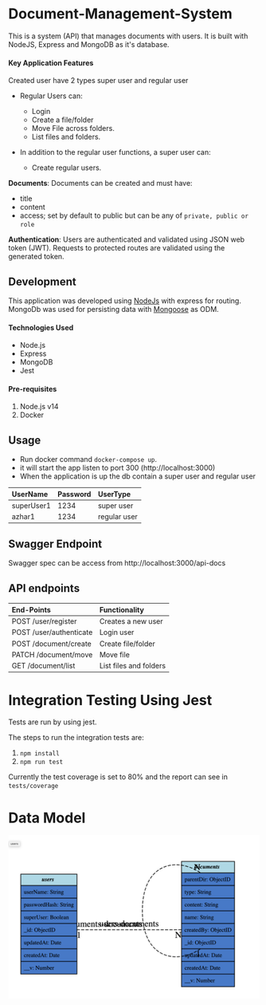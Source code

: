 # Document-Management-System

This is a system (API) that manages documents with users.
It is built with NodeJS, Express and MongoDB as it's database.

#### Key Application Features
Created user have 2 types super user and regular user
- Regular Users can:
    - Login
    - Create a file/folder
    - Move File across folders.
    - List files and folders.

- In addition to the regular user functions, a super user can:
    - Create regular users.

**Documents**:
Documents can be created and must have:
- title
- content
- access; set by default to public but can be any of `private, public or role`


**Authentication**:
Users are authenticated and validated using JSON web token (JWT).
Requests to protected routes are validated using the generated token.

## Development
This application was developed using [NodeJs](https://nodejs.org) with express for routing. MongoDb was used for persisting data with [Mongoose](https://mongoosejs.com) as ODM.


#### Technologies Used

- Node.js
- Express
- MongoDB
- Jest

#### Pre-requisites
1. Node.js v14
2. Docker

## Usage
- Run docker command `docker-compose up`.
- it will start the app listen to port 300 (http://localhost:3000)
- When the application is up the db contain a super user and regular user

|UserName                      | Password|UserType|
| :---            |          :--- |:---|
|superUser1              | 1234|super user|
|azhar1             | 1234|regular user|

## Swagger Endpoint

Swagger spec can be access from http://localhost:3000/api-docs


## API endpoints

|End-Points                       | Functionality|
| :---            |          :--- |
|POST /user/register              | Creates a new user|
|POST /user/authenticate              | Login user|
|POST /document/create              | Create file/folder|
|PATCH /document/move              | Move file|
|GET /document/list              | List files and folders|




# Integration Testing Using Jest
Tests are run by using jest.

The steps to run the integration tests are:

1.  `npm install`
2.  `npm run test`

Currently the test coverage is set to 80% and the report can see in `tests/coverage`


# Data Model

![alt text](er-diagram.png "Data Model")
